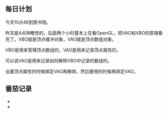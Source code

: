## 每日计划

今天10点46到图书馆。

昨天是4点钟睡觉的，后面两个小时基本上在看OpenGL，把VAO和VBO的原理看完了。VBO就是顶点缓冲对象，VAO就是顶点数组对象。

VBO是用来管理顶点数组的，VAO是用来记录顶点属性的。

可以说VAO是用来记录如何解释VBO中记录的数组的。

设置顶点属性的时候绑定VAO再解绑，然后要用的时候再绑定VAO。



## 番茄记录

- 
- 